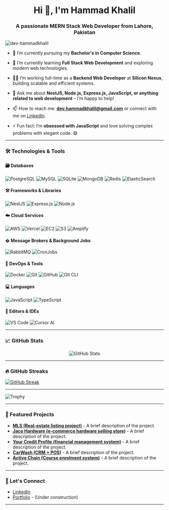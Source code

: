 <h1 align="center">Hi 👋, I'm Hammad Khalil</h1>
<h3 align="center">A passionate MERN Stack Web Developer from Lahore, Pakistan</h3>

<p align="left"> <img src="https://komarev.com/ghpvc/?username=dev-hammadkhalil&label=Profile%20views&color=0e75b6&style=flat" alt="dev-hammadkhalil" /> </p>

- 🔭 I’m currently pursuing my **Bachelor's in Computer Science**.
  
- 🌱 I’m currently learning **Full Stack Web Development** and exploring modern web technologies.
  
- 👨‍💻 I’m working full-time as a **Backend Web Developer** at **Silicon Nexus**, building scalable and efficient systems.
  
- 💬 Ask me about **NestJS, Node.js, Express.js, JavaScript, or anything related to web development** – I’m happy to help!
  
- 📫 How to reach me: **dev.hammadkhalil@gmail.com** or connect with me on [LinkedIn](https://www.linkedin.com/in/yourprofile).
  
- ⚡ Fun fact: I’m **obsessed with JavaScript** and love solving complex problems with elegant code. 😅

---

### 🛠️ Technologies & Tools

#### 🗃️ **Databases**  
<img src="https://img.shields.io/badge/-PostgreSQL-4169E1?style=flat&logo=postgresql&logoColor=white" alt="PostgreSQL"> <img src="https://img.shields.io/badge/-MySQL-4479A1?style=flat&logo=mysql&logoColor=white" alt="MySQL"> <img src="https://img.shields.io/badge/-SQLite-003B57?style=flat&logo=sqlite&logoColor=white" alt="SQLite"> <img src="https://img.shields.io/badge/-MongoDB-47A248?style=flat&logo=mongodb&logoColor=white" alt="MongoDB"> <img src="https://img.shields.io/badge/-Redis-DC382D?style=flat&logo=redis&logoColor=white" alt="Redis"> <img src="https://img.shields.io/badge/-ElasticSearch-005571?style=flat&logo=elasticsearch&logoColor=white" alt="ElasticSearch">

#### 🛠️ **Frameworks & Libraries**  
<img src="https://img.shields.io/badge/-NestJS-E0234E?style=flat&logo=nestjs&logoColor=white" alt="NestJS"> <img src="https://img.shields.io/badge/-Express.js-000000?style=flat&logo=express&logoColor=white" alt="Express.js"> <img src="https://img.shields.io/badge/-Node.js-339933?style=flat&logo=node.js&logoColor=white" alt="Node.js">

#### ☁️ **Cloud Services**  
<img src="https://img.shields.io/badge/-AWS-232F3E?style=flat&logo=amazon-aws&logoColor=white" alt="AWS"> <img src="https://img.shields.io/badge/-Vercel-000000?style=flat&logo=vercel&logoColor=white" alt="Vercel"> <img src="https://img.shields.io/badge/-EC2-FF9900?style=flat&logo=amazon-ec2&logoColor=white" alt="EC2"> <img src="https://img.shields.io/badge/-S3-569A31?style=flat&logo=amazon-s3&logoColor=white" alt="S3"> <img src="https://img.shields.io/badge/-Amplify-FF9900?style=flat&logo=aws-amplify&logoColor=white" alt="Amplify">

#### � **Message Brokers & Background Jobs**  
<img src="https://img.shields.io/badge/-RabbitMQ-FF6600?style=flat&logo=rabbitmq&logoColor=white" alt="RabbitMQ"> <img src="https://img.shields.io/badge/-CronJobs-000000?style=flat&logo=cron&logoColor=white" alt="CronJobs">

#### 🐳 **DevOps & Tools**  
<img src="https://img.shields.io/badge/-Docker-2496ED?style=flat&logo=docker&logoColor=white" alt="Docker"> <img src="https://img.shields.io/badge/-Git-F05032?style=flat&logo=git&logoColor=white" alt="Git"> <img src="https://img.shields.io/badge/-GitHub-181717?style=flat&logo=github&logoColor=white" alt="GitHub"> <img src="https://img.shields.io/badge/-Git CLI-F05032?style=flat&logo=git&logoColor=white" alt="Git CLI">

#### 💻 **Languages**  
<img src="https://img.shields.io/badge/-JavaScript-F7DF1E?style=flat&logo=javascript&logoColor=black" alt="JavaScript"> <img src="https://img.shields.io/badge/-TypeScript-3178C6?style=flat&logo=typescript&logoColor=white" alt="TypeScript">

#### 🔧 **Editors & IDEs**  
<img src="https://img.shields.io/badge/-VS Code-007ACC?style=flat&logo=visual-studio-code&logoColor=white" alt="VS Code"> <img src="https://img.shields.io/badge/-Cursor AI-000000?style=flat&logo=cursor&logoColor=white" alt="Cursor AI">

---

### 📈 GitHub Stats

<div align="center">
  <img src="https://github-readme-stats.vercel.app/api?username=dev-hammadkhalil&show_icons=true&theme=radical&count_private=true&cache_seconds=86400" alt="GitHub Stats">
</div>

---

### 🔥 GitHub Streaks

[![GitHub Streak](https://streak-stats.demolab.com?user=dev-hammadkhalil&theme=radical)](https://git.io/streak-stats)

---

![Trophy](https://github-profile-trophy.vercel.app/?username=dev-hammadkhalil&theme=radical)

---

### 📂 Featured Projects

- **[MLS (Real-estate listing project)](https://github.com/dev-hammadkhalil/project1)** - A brief description of the project.
- **[Jaco Hardware (e-commerce hardware selling store)](https://github.com/dev-hammadkhalil/project2)** - A brief description of the project.
- **[Your Credit Profile (financial management system)](https://github.com/dev-hammadkhalil/project3)** - A brief description of the project.
- **[CarWash (CRM + POS)](https://github.com/dev-hammadkhalil/project4)** - A brief description of the project.
- **[Active Chain (Course enrolment system)](https://github.com/dev-hammadkhalil/project5)** - A brief description of the project.

---

### 🤝 Let's Connect

- [LinkedIn](https://www.linkedin.com/in/hammad27)
- [Portfolio](https://yourportfolio.com) - (Under construction)

---
